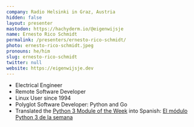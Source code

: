 ```yaml
---
company: Radio Helsinki in Graz, Austria
hidden: false
layout: presenter
mastodon: https://hachyderm.io/@eigenwijsje
name: Ernesto Rico Schmidt
permalink: /presenters/ernesto-rico-schmidt/
photo: ernesto-rico-schmidt.jpeg
pronouns: he/him
slug: ernesto-rico-schmidt
twitter: null
website: https://eigenwijsje.dev
---
```


- Electrical Engineer
- Remote Software Developer
- Linux User since 1994
- Polyglot Software Developer: Python and Go
- Translated the [Python 3 Module of the Week](https://pymotw.com/3/) into Spanish: [El módulo Python 3 de la semana](https://rico-schmidt.name/pymotw-3/)
